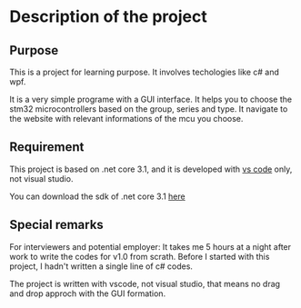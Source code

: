 # Description of the project
## Purpose
This is a project for learning purpose. It involves techologies like c# and wpf.

It is a very simple programe with a GUI interface. It helps you to choose the stm32 microcontrollers based on the group, series and type. It navigate to the website with relevant informations of the mcu you choose.

## Requirement
This project is based on .net core 3.1, and it is developed with [vs code](https://code.visualstudio.com/) only, not visual studio.

You can download the sdk of .net core 3.1 [here](https://dotnet.microsoft.com/download)

## Special remarks
For interviewers and potential employer: It takes me 5 hours at a night after work to write the codes for v1.0 from scrath. Before I started with this project, I hadn't written a single line of c# codes.

The project is written with vscode, not visual studio, that means no drag and drop approch with the GUI formation.